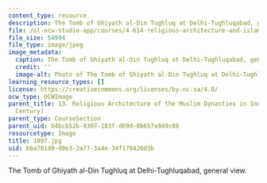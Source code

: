```yaml
---
content_type: resource
description: The Tomb of Ghiyath al-Din Tughluq at Delhi-Tughluqabad, general view.
file: /ol-ocw-studio-app/courses/4-614-religious-architecture-and-islamic-cultures-fall-2002/bba781d0d0e32a773a4e34f170426d3b_1097.jpg
file_size: 54994
file_type: image/jpeg
image_metadata:
  caption: The Tomb of Ghiyath al-Din Tughluq at Delhi-Tughluqabad, general view.
  credit: ''
  image-alt: Photo of The Tomb of Ghiyath al-Din Tughluq at Delhi-Tughluqabad
learning_resource_types: []
license: https://creativecommons.org/licenses/by-nc-sa/4.0/
ocw_type: OCWImage
parent_title: 13. Religious Architecture of the Muslim Dynasties in India (12th-15th
  Century)
parent_type: CourseSection
parent_uid: b4bcb52b-9307-183f-d69d-8b657a949c88
resourcetype: Image
title: 1097.jpg
uid: bba781d0-d0e3-2a77-3a4e-34f170426d3b
---
```

The Tomb of Ghiyath al-Din Tughluq at Delhi-Tughluqabad, general view.